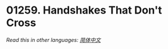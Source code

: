 # 01259. Handshakes That Don't Cross

  _Read this in other languages:_
    [_简体中文_](README.zh-CN.md)

